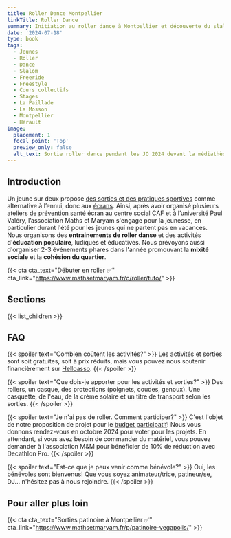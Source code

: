```yaml
---
title: Roller Dance Montpellier
linkTitle: Roller Dance
summary: Initiation au roller dance à Montpellier et découverte du slalom, roller freeride, roller freestyle. Tutoriels, entrainements et spectacles de roller, le vendredi, à partir de 6 ans. 
date: '2024-07-18'
type: book
tags:
  - Jeunes
  - Roller
  - Dance
  - Slalom
  - Freeride
  - Freestyle
  - Cours collectifs
  - Stages
  - La Paillade
  - La Mosson
  - Montpellier
  - Hérault
image:
  placement: 1
  focal_point: 'Top'
  preview_only: false
  alt_text: Sortie roller dance pendant les JO 2024 devant la médiathèque Pierresvives.
---
```


## Introduction
Un jeune sur deux propose [des sorties et des pratiques sportives](https://participer.montpellier.fr/budget-participatif/roller-dance-montpellier) comme alternative à l’ennui, donc aux [écrans](https://www.mathsetmaryam.fr/u/Temoignages-reseaux-sociaux-Montpellier-juin-2023.pdf). Ainsi, après avoir organisé plusieurs ateliers de [prévention santé écran](https://www.mathsetmaryam.fr/c/numerique-ecologie/prevention-sante-ecrans/) au centre social CAF et à l’université Paul Valéry, l’association Maths et Maryam s'engage pour la jeunesse, en particulier durant l'été pour les jeunes qui ne partent pas en vacances. Nous organisons des <b>entrainements de roller danse</b> et des activités d'<b>éducation populaire</b>, ludiques et éducatives. Nous prévoyons aussi d'organiser 2-3 événements phares dans l'année promouvant la <b>mixité sociale</b> et la <b>cohésion du quartier</b>.

{{< cta cta_text="Débuter en roller ✅" cta_link="https://www.mathsetmaryam.fr/c/roller/tuto/" >}}

## Sections

{{< list_children >}}

## FAQ

{{< spoiler text="Combien coûtent les activités?" >}}
Les activités et sorties sont soit gratuites, soit à prix réduits, mais vous pouvez nous soutenir financièrement sur [Helloasso](https://www.helloasso.com/associations/maths-et-maryam/formulaires/1).
{{< /spoiler >}}

{{< spoiler text="Que dois-je apporter pour les activités et sorties?" >}}
Des rollers, un casque, des protections (poignets, coudes, genoux).
Une casquette, de l'eau, de la crème solaire et un titre de transport selon les sorties.
{{< /spoiler >}}

{{< spoiler text="Je n'ai pas de roller. Comment participer?" >}}
C'est l'objet de notre proposition de projet pour le [budget participatif](https://participer.montpellier.fr/budget-participatif/roller-dance-montpellier)! Nous vous donnons rendez-vous en octobre 2024 pour voter pour les projets. En attendant, si vous avez besoin de commander du matériel, vous pouvez demander à l'association M&M pour bénéficier de 10% de réduction avec Decathlon Pro.
{{< /spoiler >}}

{{< spoiler text="Est-ce que je peux venir comme bénévole?" >}}
Oui, les bénévoles sont bienvenus! Que vous soyez animateur/trice, patineur/se, DJ... n'hésitez pas à nous rejoindre. 
{{< /spoiler >}}

## Pour aller plus loin

{{< cta cta_text="Sorties patinoire à Montpellier ✅" cta_link="https://www.mathsetmaryam.fr/p/patinoire-vegapolis/" >}}